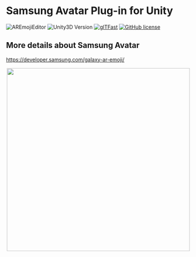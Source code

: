 # Samsung Avatar Plug-in for Unity
![AREmojiEditor](https://img.shields.io/badge/AREmojiEditor-v6.1.00.X-blue)
![Unity3D Version](https://img.shields.io/badge/unity3D-LTS%2022.2.Xf1-red)
[![glTFast](https://img.shields.io/badge/AglTFast-5.0.4-blue.svg)](https://github.com/atteneder/glTFast/releases/tag/v5.0.4)
[![GitHub license](https://img.shields.io/github/license/atteneder/glTFast)](https://github.com/atteneder/glTFast/blob/main/LICENSE.md)

## More details about Samsung Avatar
https://developer.samsung.com/galaxy-ar-emoji/

<div align="center" style="margin-top:15px;">
 <img height="500" src="https://d3unf4s5rp9dfh.cloudfront.net/AREmoji_doc/overview4.PNG">
</div>

